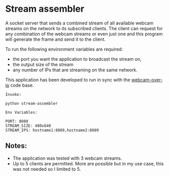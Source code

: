 # Stream assembler

A socket server that sends a combined stream of all available webcam streams on the network to its subscribed clients. The client can request for any combination of the webcam streams or even just one and this program will generate the frame and send it to the client.

To run the following environment variables are required: 
- the port you want the application to broadcast the stream on, 
- the output size of the stream
- any number of IPs that are streaming on the same network.

This application has been developed to run in sync with the [webcam-over-ip](https://github.com/adrianvellamlt/webcam-over-ip) code base.

```
Invoke:

python stream-assembler

Env Variables:

PORT: 8080 
STREAM_SIZE: 480x640
STREAM_IPS: hostname1:8089,hostname2:8089
```

## Notes:

- The application was tested with 3 webcam streams. 
- Up to 5 clients are permitted. More are possible but in my use case, this was not needed so I limited to 5.